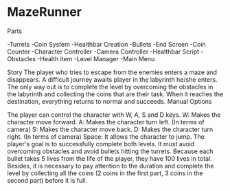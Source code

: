 # MazeRunner

 Parts

-Turrets
-Coin System
-Healthbar Creation
-Bullets
-End Screen
-Coin Counter
-Character Controller
-Camera Controller
-Healthbar Script
-Obstacles
-Health item
-Level Manager
-Main Menu

Story
The player who tries to escape from the enemies enters a maze and disappears. A difficult journey
awaits player in the labyrinth he/she enters. The only way out is to complete the level by
overcoming the obstacles in the labyrinth and collecting the coins that are their task. When it
reaches the destination, everything returns to normal and succeeds.
Manual Options

The player can control the character with W, A, S and D keys.
W: Makes the character move forward.
A: Makes the character turn left. (In terms of camera)
S: Makes the character move back.
D: Makes the character turn right. (In terms of camera)
Space: It allows the character to jump.
The player's goal is to successfully complete both levels. It must avoid overcoming obstacles and
avoid bullets hitting the turrets. Because each bullet takes 5 lives from the life of the player, they
have 100 lives in total. Besides, it is necessary to pay attention to the duration and complete the
level by collecting all the coins (2 coins in the first part, 3 coins in the second part) before it is full.

